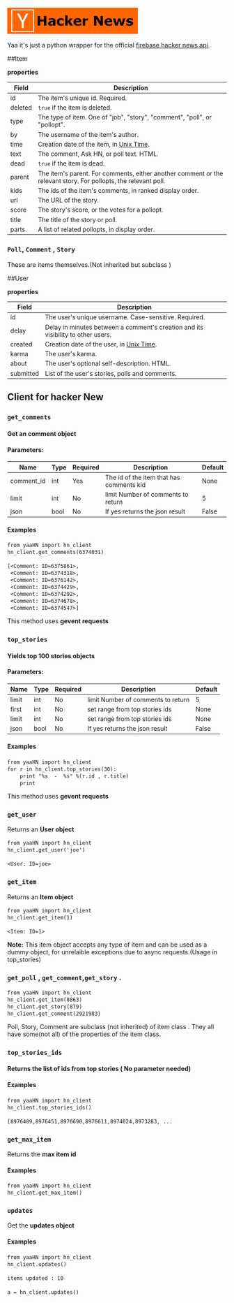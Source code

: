 
![yaaHN API](https://github.com/arindampradhan/yaaHN/blob/master/hn.png)

Yaa it's just a python wrapper for the official [firebase hacker news api](https://github.com/HackerNews/API).

##Item

**properties**

Field | Description
------|------------
id | The item's unique id. Required.
deleted | `true` if the item is deleted.
type | The type of item. One of "job", "story", "comment", "poll", or "pollopt".
by | The username of the item's author.
time | Creation date of the item, in [Unix Time](http://en.wikipedia.org/wiki/Unix_time).
text | The comment, Ask HN, or poll text. HTML.
dead | `true` if the item is dead.
parent | The item's parent. For comments, either another comment or the relevant story. For pollopts, the relevant poll.
kids | The ids of the item's comments, in ranked display order.
url | The URL of the story.
score | The story's score, or the votes for a pollopt.
title | The title of the story or poll.
parts | A list of related pollopts, in display order.

### ``Poll``, ``Comment`` , ``Story`` 

These are items themselves.(Not inherited but subclass )

##User

**properties**

Field | Description
------|------------
id | The user's unique username. Case-sensitive. Required.
delay | Delay in minutes between a comment's creation and its visibility to other users.
created | Creation date of the user, in [Unix Time](http://en.wikipedia.org/wiki/Unix_time).
karma | The user's karma.
about | The user's optional self-description. HTML.
submitted | List of the user's stories, polls and comments.


## **Client** for hacker New


### **``get_comments``**

#### Get an comment object

#### Parameters:

Name | Type | Required | Description | Default
-----|------|----------|-------------|----------
comment_id | int | Yes | The id of the item that has comments kid | None
limit      | int | No  | limit Number of comments to return | 5
json       | bool | No | If yes returns the json result     | False

#### Examples

    from yaaHN import hn_client
    hn_client.get_comments(6374031)

    [<Comment: ID=6375861>,
     <Comment: ID=6374318>,
     <Comment: ID=6376142>,
     <Comment: ID=6374429>,
     <Comment: ID=6374292>,
     <Comment: ID=6374678>,
     <Comment: ID=6374547>]

This method uses **gevent requests** 

### **``top_stories``**

#### Yields top 100 stories objects


#### Parameters:

Name  | Type | Required | Description | Default
------|------|----------|-------------|---------
limit | int | No | limit Number of comments to return | 5
first | int | No | set range from top stories ids | None
limit | int | No | set range from top stories ids | None
json | bool | No | If yes returns the json result | False


#### Examples

    from yaaHN import hn_client
    for r in hn_client.top_stories(30):
        print "%s  -  %s" %(r.id , r.title) 
        print 

This method uses **gevent requests**


### **``get_user``**

Returns an **User object**

    from yaaHN import hn_client
    hn_client.get_user('joe')

    <User: ID=joe>

### **``get_item``**

Returns an **Item object**

    from yaaHN import hn_client
    hn_client.get_item(1)

    <Item: ID=1>

**Note:** This item object accepts any type of item and can be used as a dummy object, for unrelaible exceptions due to async requests.(Usage in top_stories)

### **``get_poll``** , **``get_comment``**,**``get_story``** .

    from yaaHN import hn_client
    hn_client.get_item(8863)
    hn_client.get_story(879)
    hn_client.get_comment(2921983)

Poll, Story, Comment are subclass (not inherited) of item class . They all have some(not all) of the properties of the item class.

###  **``top_stories_ids``**

#### Returns the list of ids from top stories ( No parameter needed)

#### Examples

    from yaaHN import hn_client
    hn_client.top_stories_ids()

    [8976489,8976451,8976690,8976611,8974024,8973283, ... 

### **``get_max_item``**

Returns the **max item id**

#### Examples

    from yaaHN import hn_client
    hn_client.get_max_item()

###  **``updates``**

Get the **updates object**

#### Examples
    
    from yaaHN import hn_client
    hn_client.updates()

    items updated : 10

    a = hn_client.updates()
